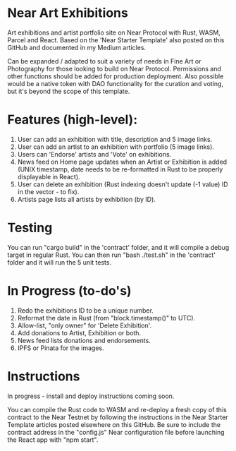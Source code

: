 # Near Art Exhibitions
Art exhibitions and artist portfolio site on Near Protocol with Rust, WASM, Parcel and React. Based on the 'Near Starter Template' also posted on this GitHub and documented in my Medium articles.    
      
Can be expanded / adapted to suit a variety of needs in Fine Art or Photography for those looking to build on Near Protocol. Permissions and other functions should be added for production deployment. Also possible would be a native token with DAO functionality for the curation and voting, but it's beyond the scope of this template.

# Features (high-level):
1) User can add an exhibition with title, description and 5 image links.
2) User can add an artist to an exhibition with portfolio (5 image links).
3) Users can 'Endorse' artists and 'Vote' on exhibitions.
4) News feed on Home page updates when an Artist or Exhibition is added (UNIX timestamp, date needs to be re-formatted in Rust to be properly displayable in React).
5) User can delete an exhibition (Rust indexing doesn't update (-1 value) ID in the vector - to fix).
6) Artists page lists all artists by exhibition (by ID).

# Testing
You can run "cargo build" in the 'contract' folder, and it will compile a debug target in regular Rust. You can then run "bash ./test.sh" in the 'contract' folder and it will run the 5 unit tests.


# In Progress (to-do's)
1) Redo the exhibitions ID to be a unique number.
2) Reformat the date in Rust (from "block.timestamp()" to UTC).
3) Allow-list, "only owner" for 'Delete Exhibition'.
4) Add donations to Artist, Exhibition or both.
5) News feed lists donations and endorsements.
6) IPFS or Pinata for the images.

# Instructions
In progress - install and deploy instructions coming soon.  

You can compile the Rust code to WASM and re-deploy a fresh copy of this contract to the Near Testnet by following the instructions in the Near Starter Template articles posted elsewhere on this GitHub. Be sure to include the contract address in the "config.js" Near configuration file before launching the React app with "npm start".
